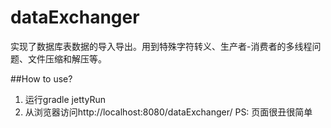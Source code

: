 # dataExchanger
实现了数据库表数据的导入导出。用到特殊字符转义、生产者-消费者的多线程问题、文件压缩和解压等。

##How to use?
1. 运行gradle jettyRun
2. 从浏览器访问http://localhost:8080/dataExchanger/
PS: 页面很丑很简单
